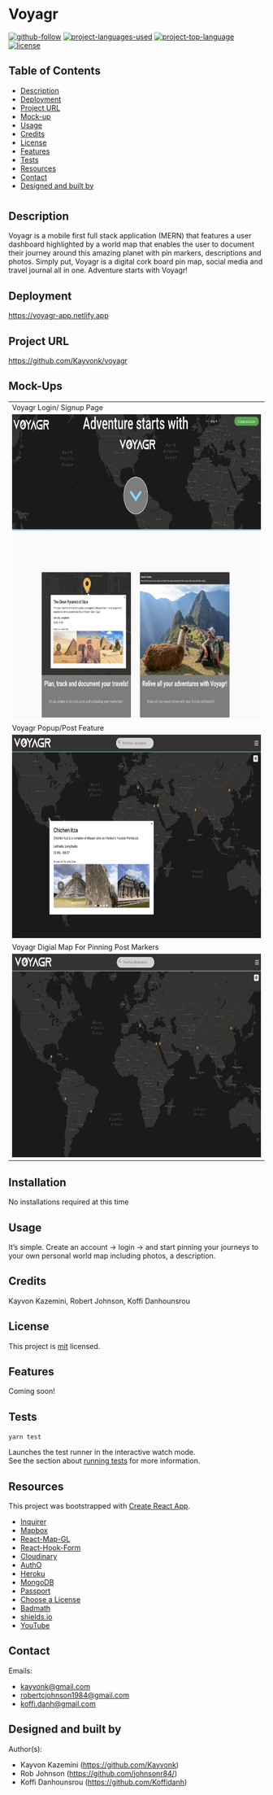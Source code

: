 # Voyagr

  [![github-follow](https://img.shields.io/github/followers/johnsonr84?label=Follow&logoColor=lightgrey&style=social)](https://github.com/Kayvonk)
  [![project-languages-used](https://img.shields.io/github/languages/count/johnsonr84/readme-generator?color=orange)](https://github.com/Kayvonk/voyagr)
  [![project-top-language](https://img.shields.io/github/languages/top/johnsonr84/readme-generator?color=yellow)](https://github.com/Kayvonk/voyagr)
  [![license](https://img.shields.io/badge/license-mit-brightgreen.svg)](https://choosealicense.com/licenses/mit/)

  ## Table of Contents 
  * [Description](#Description)
  * [Deployment](#Deployment)
  * [Project URL](#Project-URL)
  * [Mock-up](#Mock-up)
  * [Usage](#Usage)
  * [Credits](#Credits)
  * [License](#License)
  * [Features](#Features)
  * [Tests](#Tests)
  * [Resources](#Resources)
  * [Contact](#Contact)
  * [Designed and built by](#Designed-and-built-by)
  #
  
  ## Description 
   Voyagr is a mobile first full stack application (MERN) that features a user dashboard highlighted by a world map that enables the user to document their journey around this amazing planet with pin markers, descriptions and photos. Simply put, Voyagr is a digital cork board pin map, social media and travel journal all in one. Adventure starts with Voyagr!

  ## Deployment
  https://voyagr-app.netlify.app

  ## Project URL
  https://github.com/Kayvonk/voyagr

  ## Mock-Ups
  <table>
  <tr>
    <td>Voyagr Login/ Signup Page</td>
  </tr>
  <tr>
    <td><img src="assets/landing.png" height=600 alt="screenshot of Voyagr landing page"></td>
  </tr>
   <tr>
    <td>Voyagr Popup/Post Feature</td>
  </tr>
   <tr>
    <td><img src="assets/popup.png" height=400 alt="screenshot of Voyagr popup component to make a post to map"></td>
  </tr>
  <tr>
    <td>Voyagr Digial Map For Pinning Post Markers</td>
  </tr>
   <tr>
    <td><img src="assets/map.png" height=400 alt="screenshot of Voyagr dashboard map"></td>
  </tr>
 </table>

  ## Installation 
  No installations required at this time 

  ## Usage 
  It’s simple. Create an account -> login -> and start pinning your journeys to your own personal world map including photos, a description.

  ## Credits 
  Kayvon Kazemini, Robert Johnson, Koffi Danhounsrou

  ## License 
  This project is [mit](https://choosealicense.com/licenses/mit/) licensed.

  ## Features
  Coming soon!

  ## Tests
  `yarn test`

  Launches the test runner in the interactive watch mode.\
  See the section about [running tests](https://facebook.github.io/create-react-app/docs/running-tests) for more information.

  ## Resources
  This project was bootstrapped with [Create React App](https://github.com/facebook/create-react-app).

  * [Inquirer](https://www.npmjs.com/package/inquirer) 
  * [Mapbox](https://www.mapbox.com/)
  * [React-Map-GL](https://visgl.github.io/react-map-gl/)
  * [React-Hook-Form](https://react-hook-form.com/)
  * [Cloudinary](https://cloudinary.com/)
  * [AuthO](https://auth0.com/)
  * [Heroku](https://www.heroku.com/)
  * [MongoDB](https://www.mongodb.com/)
  * [Passport](http://www.passportjs.org/)
  * [Choose a License](https://choosealicense.com/)
  * [Badmath](https://img.shields.io/github/languages/top/nielsenjared/badmath)
  * [shields.io](https://shields.io/)
  * [YouTube](https://www.youtube.com/)
  

  ## Contact
  Emails: 
  * kayvonk@gmail.com
  * robertcjohnson1984@gmail.com 
  * koffi.danh@gmail.com

  ## Designed and built by
  Author(s): 
  * Kayvon Kazemini (https://github.com/Kayvonk) 
  * Rob Johnson (https://github.com/johnsonr84/) 
  * Koffi Danhounsrou (https://github.com/Koffidanh)







